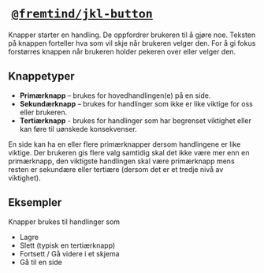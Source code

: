 #  [`@fremtind/jkl-button`](https://fremtind.github.io/jokul/components/button/)

Knapper starter en handling. De oppfordrer brukeren til å gjøre noe. Teksten på knappen forteller hva som vil skje når brukeren velger den. For å gi fokus forstørres knappen når brukeren holder pekeren over eller velger den.

## Knappetyper

-   **Primærknapp** – brukes for hovedhandlingen(e) på en side.
-   **Sekundærknapp** – brukes for handlinger som ikke er like viktige for oss eller brukeren.
-   **Tertiærknapp** - brukes for handlinger som har begrenset viktighet eller kan føre til uønskede konsekvenser.

En side kan ha en eller flere primærknapper dersom handlingene er like viktige. Der brukeren gis flere valg samtidig skal det ikke være mer enn en primærknapp, den viktigste handlingen skal være primærknapp mens resten er sekundære eller tertiære (dersom det er et tredje nivå av viktighet).

## Eksempler

Knapper brukes til handlinger som

-   Lagre
-   Slett (typisk en tertiærknapp)
-   Fortsett / Gå videre i et skjema
-   Gå til en side
